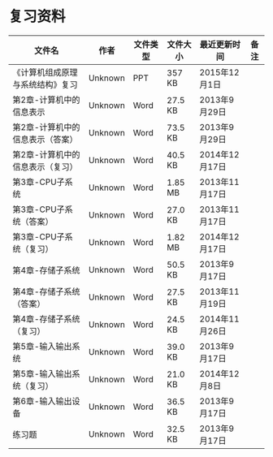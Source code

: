 # 复习资料

文件名|作者|文件类型|文件大小|最近更新时间|备注
---|---|---|---|---|---
《计算机组成原理与系统结构》复习|Unknown|PPT|357 KB|2015年12月1日
第2章-计算机中的信息表示|Unknown|Word|27.5 KB|2013年9月29日
第2章-计算机中的信息表示（答案）|Unknown|Word|73.5 KB|2013年9月29日
第2章-计算机中的信息表示（复习）|Unknown|Word|40.5 KB|2014年12月17日
第3章-CPU子系统|Unknown|Word|1.85 MB|2013年11月17日
第3章-CPU子系统（答案）|Unknown|Word|27.0 KB|2013年11月17日
第3章-CPU子系统（复习）|Unknown|Word|1.82 MB|2014年12月17日
第4章-存储子系统|Unknown|Word|50.5 KB|2013年9月17日
第4章-存储子系统（答案）|Unknown|Word|27.5 KB|2013年11月19日
第4章-存储子系统（复习）|Unknown|Word|24.5 KB|2014年11月26日
第5章-输入输出系统|Unknown|Word|39.0 KB|2013年9月17日
第5章-输入输出系统（复习）|Unknown|Word|21.0 KB|2014年12月8日
第6章-输入输出设备|Unknown|Word|36.5 KB|2013年9月17日
练习题|Unknown|Word|32.5 KB|2013年9月17日